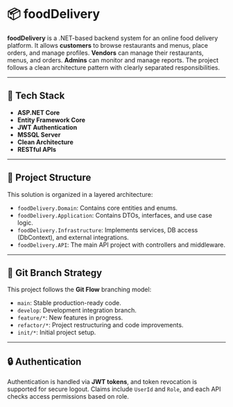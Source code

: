 # 📦 foodDelivery

**foodDelivery** is a .NET-based backend system for an online food delivery platform. It allows **customers** to browse restaurants and menus, place orders, and manage profiles. **Vendors** can manage their restaurants, menus, and orders. **Admins** can monitor and manage reports. The project follows a clean architecture pattern with clearly separated responsibilities.

---

## 🚀 Tech Stack

- **ASP.NET Core**
- **Entity Framework Core**
- **JWT Authentication**
- **MSSQL Server**
- **Clean Architecture**
- **RESTful APIs**

---

## 🧱 Project Structure

This solution is organized in a layered architecture:

- `foodDelivery.Domain`: Contains core entities and enums.
- `foodDelivery.Application`: Contains DTOs, interfaces, and use case logic.
- `foodDelivery.Infrastructure`: Implements services, DB access (DbContext), and external integrations.
- `foodDelivery.API`: The main API project with controllers and middleware.

---

## 🌿 Git Branch Strategy

This project follows the **Git Flow** branching model:

- `main`: Stable production-ready code.
- `develop`: Development integration branch.
- `feature/*`: New features in progress.
- `refactor/*`: Project restructuring and code improvements.
- `init/*`: Initial project setup.

---

## 🔒 Authentication

Authentication is handled via **JWT tokens**, and token revocation is supported for secure logout. Claims include `UserId` and `Role`, and each API checks access permissions based on role.
